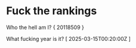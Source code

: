 # Fuck the rankings

Who the hell am I?
{ 20118509 }

What fucking year is it?
[ 2025-03-15T00:20:00Z ]
